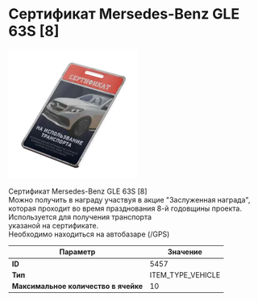 # Сертификат Mersedes-Benz GLE 63S [8]

![Item Image](../img/5457.webp?raw=true)

Сертификат Mersedes-Benz GLE 63S [8]<br>Можно получить в награду участвуя в акцие "Заслуженная награда",<br>которая проходит во время празднования 8-й годовщины проекта.<br>Используется для получения транспорта <br>указаной на сертификате.<br>Необходимо находиться на автобазаре (/GPS)


| Параметр | Значение |
|----------|----------|
| **ID** | 5457 |
| **Тип** | ITEM_TYPE_VEHICLE |
| **Максимальное количество в ячейке** | 10 |


